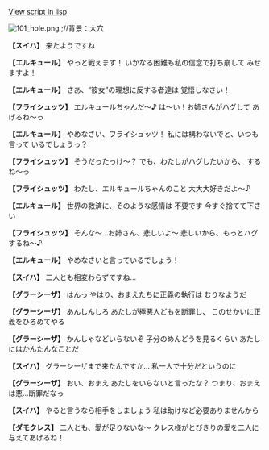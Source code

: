 [View script in lisp](../scripts/110140211.txt)

![101_hole.png](../images/backgrounds/101_hole.png)
;//背景：大穴

**【スイハ】**
来たようですね

**【エルキュール】**
やっと戦えます！
いかなる困難も私の信念で打ち崩して
みせますよ！

**【エルキュール】**
さあ、“彼女”の理想に反する者達は
覚悟しなさい！

**【フライシュッツ】**
エルキュールちゃんだ～♪
は～い！お姉さんがハグして
あげるね～っ

**【エルキュール】**
やめなさい、フライシュッツ！
私には構わないでと、いつも言って
いるでしょうっ？

**【フライシュッツ】**
そうだったっけ～？
でも、わたしがハグしたいから、
するね～っ

**【フライシュッツ】**
わたし、エルキュールちゃんのこと
大大大好きだよ～♪

**【エルキュール】**
世界の救済に、そのような感情は
不要です
今すぐ捨てて下さい

**【フライシュッツ】**
そんな～…お姉さん、悲しいよ～
悲しいから、もっとハグするね～♪

**【エルキュール】**
やめなさいと言っているでしょう！

**【スイハ】**
二人とも相変わらずですね…

**【グラーシーザ】**
はんっ
やはり、おまえたちに正義の執行は
むりなようだ

**【グラーシーザ】**
あんしんしろ
あたしが極悪人どもを断罪し、
このせかいに正義をひろめてやる

**【グラーシーザ】**
かんしゃなどいらないぞ
子分のめんどうを見るくらい
あたしにはかんたんなことだ

**【スイハ】**
グラーシーザまで来たんですか…
私一人で十分だというのに

**【グラーシーザ】**
おい、おまえ
あたしをいらないと言ったな？
つまり、おまえは悪…断罪だなっ

**【スイハ】**
やると言うなら相手をしましょう
私は助けなど必要ありませんから

**【ダモクレス】**
二人とも、愛が足りないな～
クレス様がとびきりの愛を二人に
与えてあげるね！